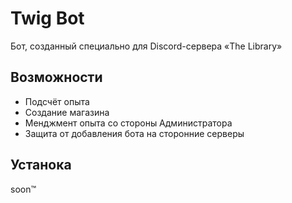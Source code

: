 # Twig Bot
Бот, созданный специально для Discord-сервера «The Library»

## Возможности
- Подсчёт опыта
- Создание магазина
- Менджмент опыта со стороны Администратора
- Защита от добавления бота на сторонние серверы

## Устанока
soon™
